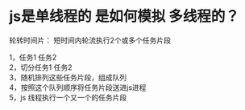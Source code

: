 # js是单线程的 是如何模拟 多线程的？

轮转时间片： 短时间内轮流执行2个或多个任务片段  

1，任务1 任务2  
2，切分任务1 任务2  
3，随机排列这些任务片段，组成队列  
4，按照这个队列顺序将任务片段送进js进程  
5，js 线程执行一个又一个的任务片段
